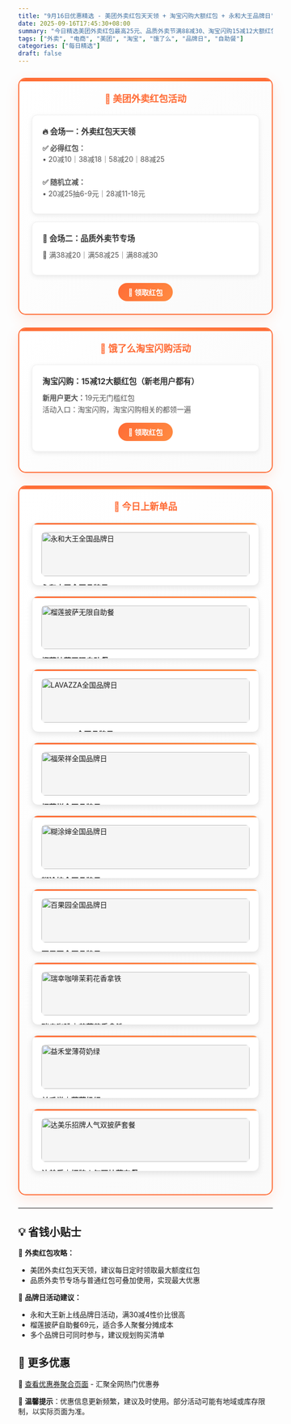 ```yaml
---
title: "9月16日优惠精选 - 美团外卖红包天天领 + 淘宝闪购大额红包 + 永和大王品牌日"
date: 2025-09-16T17:45:30+08:00
summary: "今日精选美团外卖红包最高25元、品质外卖节满88减30、淘宝闪购15减12大额红包、永和大王品牌日、榴莲披萨自助餐等热门优惠"
tags: ["外卖", "电商", "美团", "淘宝", "饿了么", "品牌日", "自助餐"]
categories: ["每日精选"]
draft: false
---
```


<style>
.deal-section {
    background: linear-gradient(135deg, #ffffff 0%, #fafafa 100%);
    border: 2px solid #ff6b35;
    border-radius: 15px;
    padding: 25px;
    margin: 25px 0;
    box-shadow: 0 8px 25px rgba(255, 107, 53, 0.15);
    position: relative;
    overflow: hidden;
}

.deal-section::before {
    content: '';
    position: absolute;
    top: 0;
    left: 0;
    right: 0;
    height: 5px;
    background: linear-gradient(90deg, #ff6b35, #ff8c42, #ff6b35);
}

.deal-section h3 {
    color: #ff6b35;
    margin-top: 0;
    margin-bottom: 20px;
    font-size: 1.3em;
    font-weight: bold;
    text-align: center;
    padding: 0 10px;
}

.deal-content {
    background: white;
    border-radius: 10px;
    padding: 20px;
    margin: 15px 0;
    border: 1px solid #f0f0f0;
    box-shadow: 0 3px 10px rgba(0, 0, 0, 0.08);
}

.deal-title {
    color: #333;
    font-weight: bold;
    font-size: 1.1em;
    margin-bottom: 12px;
    display: flex;
    align-items: center;
    gap: 8px;
}

.deal-items {
    line-height: 1.6;
    color: #555;
    margin: 8px 0;
}

.deal-items li {
    margin: 5px 0;
    padding-left: 5px;
}

.product-grid {
    display: grid;
    grid-template-columns: repeat(auto-fit, minmax(300px, 1fr));
    gap: 20px;
    margin: 20px 0;
}

.product-card {
    background: white;
    border-radius: 12px;
    padding: 18px;
    border: 1px solid #e8e8e8;
    box-shadow: 0 4px 12px rgba(0, 0, 0, 0.1);
    transition: all 0.3s ease;
    position: relative;
    overflow: hidden;
}

.product-card::before {
    content: '';
    position: absolute;
    top: 0;
    left: 0;
    right: 0;
    height: 3px;
    background: linear-gradient(90deg, #ff6b35, #ff8c42);
}

.product-card:hover {
    transform: translateY(-3px);
    box-shadow: 0 8px 20px rgba(0, 0, 0, 0.15);
}

.product-card img {
    width: 100%;
    height: auto;
    max-height: none;
    object-fit: contain;
    border-radius: 8px;
    margin-bottom: 12px;
    background: #f5f5f5;
}

.product-title {
    font-weight: bold;
    color: #333;
    margin-bottom: 8px;
    font-size: 1.05em;
}

.product-price {
    color: #ff6b35;
    font-size: 1.1em;
    font-weight: bold;
    line-height: 1.4;
}

.highlight-badge {
    background: linear-gradient(135deg, #ff6b35, #ff8c42);
    color: white;
    padding: 4px 12px;
    border-radius: 15px;
    font-size: 0.85em;
    font-weight: 600;
    display: inline-block;
    margin-bottom: 8px;
}

@media (max-width: 768px) {
    .deal-section {
        margin: 15px 0;
        padding: 20px 15px;
    }

    .product-grid {
        grid-template-columns: 1fr;
    }

    .product-card img {
        height: auto;
        max-height: none;
    }
}
</style>


<div class="deal-section">
<h3>🍔 美团外卖红包活动</h3>

<div class="deal-content">
<div class="deal-title">🔥 会场一：外卖红包天天领</div>
<div class="deal-items">
<strong>✅ 必得红包：</strong><br>
• 20减10｜38减18｜58减20｜88减25<br>
<br>
<strong>✅ 随机立减：</strong><br>
• 20减25抽6-9元｜28减11-18元<br>
</div>
</div>

<div class="deal-content">
<div class="deal-title">🎁 会场二：品质外卖节专场</div>
<div class="deal-items">
🧧 满38减20｜满58减25｜满88减30
</div>
</div>

<div style="margin-top: 15px; text-align: center;">
<a href="/coupons/" style="background: linear-gradient(135deg, #ff6b35, #ff8c42); color: white; padding: 8px 20px; border-radius: 20px; text-decoration: none; font-weight: bold; display: inline-block;">🎫 领取红包</a>
</div>

</div>

<div class="deal-section">
<h3>🛒 饿了么淘宝闪购活动</h3>

<div class="deal-content">
<div class="deal-title">淘宝闪购：15减12大额红包（新老用户都有）</div>
<div class="deal-items">
<strong>新用户更大：</strong>19元无门槛红包<br>
活动入口：淘宝闪购，淘宝闪购相关的都领一遍
</div>
<div style="margin-top: 15px; text-align: center;">
<a href="/coupons/" style="background: linear-gradient(135deg, #ff6b35, #ff8c42); color: white; padding: 8px 20px; border-radius: 20px; text-decoration: none; font-weight: bold; display: inline-block;">🛒 领取红包</a>
</div>
</div>

</div>

<div class="deal-section">
<h3>🎁 今日上新单品</h3>

<div class="product-grid">

<div class="product-card">
<img src="/images/daily/2025-09-16/yonghe.png" alt="永和大王全国品牌日">
<div class="product-title">永和大王全国品牌日</div>
<div class="product-price">满30减4可叠加</div>
</div>

<div class="product-card">
<img src="/images/daily/2025-09-16/liulian.jpg" alt="榴莲披萨无限自助餐">
<div class="product-title">榴莲披萨无限自助餐</div>
<div class="product-price">到手价69元</div>
</div>

<div class="product-card">
<img src="/images/daily/2025-09-16/LAVAZZA.jpeg" alt="LAVAZZA全国品牌日">
<div class="product-title">LAVAZZA全国品牌日</div>
<div class="product-price">满30减6可叠加</div>
</div>

<div class="product-card">
<img src="/images/daily/2025-09-16/furongxiang.jpeg" alt="福荣祥全国品牌日">
<div class="product-title">福荣祥全国品牌日</div>
<div class="product-price">满20减4可叠加</div>
</div>

<div class="product-card">
<img src="/images/daily/2025-09-16/hutushen.jpeg" alt="糊涂婶全国品牌日">
<div class="product-title">糊涂婶全国品牌日</div>
<div class="product-price">满30减8可叠加</div>
</div>

<div class="product-card">
<img src="/images/daily/2025-09-16/baiguoyuan.jpeg" alt="百果园全国品牌日">
<div class="product-title">百果园全国品牌日</div>
<div class="product-price">满99减30元</div>
</div>

<div class="product-card">
<img src="/images/daily/2025-09-16/luckin.jpg" alt="瑞幸咖啡茉莉花香拿铁">
<div class="product-title">瑞幸咖啡｜茉莉花香拿铁</div>
<div class="product-price">到手价6.9元</div>
</div>

<div class="product-card">
<img src="/images/daily/2025-09-16/yihetang.jpg" alt="益禾堂薄荷奶绿">
<div class="product-title">益禾堂｜薄荷奶绿</div>
<div class="product-price">到手价1元</div>
</div>

<div class="product-card">
<img src="/images/daily/2025-09-16/dameile.jpg" alt="达美乐招牌人气双披萨套餐">
<div class="product-title">达美乐｜招牌人气双披萨套餐</div>
<div class="product-price">到手价49.9元</div>
</div>

</div>

</div>

---

## 💡 省钱小贴士

🎯 **外卖红包攻略：**
- 美团外卖红包天天领，建议每日定时领取最大额度红包
- 品质外卖节专场与普通红包可叠加使用，实现最大优惠

🔄 **品牌日活动建议：**
- 永和大王新上线品牌日活动，满30减4性价比很高
- 榴莲披萨自助餐69元，适合多人聚餐分摊成本
- 多个品牌日可同时参与，建议规划购买清单

## 📱 更多优惠

🔗 [查看优惠券聚合页面](/coupons/) - 汇聚全网热门优惠券

💬 **温馨提示**：优惠信息更新频繁，建议及时使用。部分活动可能有地域或库存限制，以实际页面为准。